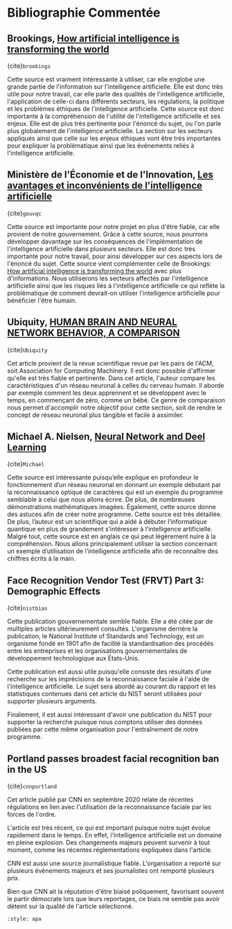 Bibliographie Commentée
=======================

## Brookings, [How artificial intelligence is transforming the world](https://www.brookings.edu/research/how-artificial-intelligence-is-transforming-the-world/#_edn4)

{cite}`brookings`

Cette source est vraiment intéressante à utiliser, car elle englobe une 
grande partie de l'information sur l'intelligence artificielle. Elle est donc très utile pour notre 
travail, car elle parle des qualités de l'intelligence artificielle, l'application de
celle-ci dans différents secteurs, les régulations, la politique et les problèmes éthiques de 
l'intelligence artificielle. Cette source est donc importante à la compréhension de l'utilité
de l'intelligence artificielle et ses enjeux. Elle est de plus très pertinente pour l'énoncé du sujet, 
ou l'on parle plus globalement de l'intelligence artificielle. La section sur les secteurs appliqués
ainsi que celle sur les enjeux éthiques vont être très importantes pour expliquer la problématique
ainsi que les événements reliés à l'intelligence artificielle.

## Ministère de l'Économie et de l'Innovation, [Les avantages et inconvénients de l'intelligence artificielle](https://www.economie.gouv.qc.ca/objectifs/informer/vecteurs/vecteurs-actualites/vecteurs-actualites-details/?no_cache=1&tx_ttnews%5Btt_news%5D=23153&tx_ttnews%5Bcat%5D=&cHash=2f4aa33c55d12596ff0c2d6f468960bc)

{cite}`gouvqc`

Cette source est importante pour notre projet en plus d'être fiable, 
car elle provient de notre gouvernement. Grâce à cette source, nous pourrons développer davantage
sur les conséquences de l'implémentation de l'intelligence artificielle dans plusieurs secteurs.
Elle est donc très importante pour notre travail, pour ainsi développer sur ces aspects lors de l'énoncé du sujet.
Cette source vient complémenter celle de Brookings: [How artificial intelligence is transforming the world](https://www.brookings.edu/research/how-artificial-intelligence-is-transforming-the-world/#_edn4)
avec plus d'informations. Nous utiliserons les secteurs affectés par l'intelligence artificielle ainsi
que les risques liés à l'intelligence artificielle ce qui reflète la problématique de comment devrait-on
utiliser l'intelligence artificielle pour bénéficier l'être humain.

## Ubiquity, [HUMAN BRAIN AND NEURAL NETWORK BEHAVIOR, A COMPARISON](https://ubiquity.acm.org/article.cfm?id=958078)

{cite}`Ubiquity`

Cet article provient de la revue scientifique revue par les pairs de l'ACM, soit Association for Computing Machinery.
Il est donc possible d'affirmer qu'elle est très fiable et pertinente. Dans cet article, l'auteur compare
les caractéristiques d'un réseau neuronal à celles du cerveau humain. Il aborde par exemple comment les deux apprennent et 
se développent avec le temps, en commençant de zéro, comme un bébé. Ce genre de comparaison nous permet d'accomplir notre objectif
pour cette section, soit de rendre le concept de réseau neuronal plus tangible et facile à assimiler.

## Michael A. Nielsen, [Neural Network and Deel Learning](http://neuralnetworksanddeeplearning.com/chap1.html)

{cite}`Michael`

Cette source est intéressante puisqu’elle explique en profondeur le fonctionnement 
d’un réseau neuronal en donnant un exemple débutant par la reconnaissance optique 
de caractères qui est un exemple du programme semblable à celui que nous allons 
écrire. De plus, de nombreuses démonstrations mathématiques imagées. Également, 
cette source donne des astuces afin de créer notre programme. Cette source est 
très détaillée. De plus, l’auteur est un scientifique qui a aidé à débuter 
l’informatique quantique en plus de grandement s’intéresser à l’intelligence 
artificielle. Malgré tout, cette source est en anglais ce qui peut 
légèrement nuire à la compréhension. Nous allons principalement utiliser la 
section concernant un exemple d’utilisation de l’intelligence 
artificielle afin de reconnaître des chiffres écrits à la main.

## Face Recognition Vendor Test (FRVT) Part 3: Demographic Effects

{cite}`nistbias`

Cette publication gouvernementale semble fiable. Elle a été citée par de 
multiples articles ultérieurement consultés. L'organisme derrière la
publication, le National Institute of Standards and Technology, est un organisme
fondé en 1901 afin de facilité la standardisation des procédés entre les 
entreprises et les organisations gouvernementales de développement technologique
aux États-Unis.

Cette publication est aussi utile puisqu'elle consiste des résultats d'une
recherche sur les imprécisions de la reconnaissance faciale à l'aide de
l'intelligence artificielle. Le sujet sera abordé au courant du rapport et
les statistiques contenues dans cet article du NIST seront utilisées pour
supporter plusieurs arguments.

Finalement, il est aussi intéressant d'avoir une publication du NIST pour
supporter la recherche puisque nous comptons utiliser des données publiées
par cette même organisation pour l'entraînement de notre programme.

## Portland passes broadest facial recognition ban in the US 

{cite}`cnnportland`

Cet article publié par CNN en septembre 2020 relate de récentes régulations
en lien avec l'utilisation de la reconnaissance faciale par les forces de
l'ordre. 

L'article est très récent, ce qui est important puisque notre
sujet évolue rapidement dans le temps. En effet, l'intelligence artificielle
est un domaine en pleine explosion. Des changements majeurs peuvent survenir
à tout moment, comme les récentes réglementations expliquées dans l'article.

CNN est aussi une source journalistique fiable. L'organisation a reporté sur
plusieurs évènements majeurs et ses journalistes ont remporté plusieurs prix.

Bien que CNN ait la réputation d'être biaisé poliquement, favorisant 
souvent le partir démocrate lors que leurs reportages, ce biais ne semble pas
avoir déteint sur la qualité de l'article sélectionné.

``` {bibliography} ./references.bib
:style: apa
```
